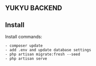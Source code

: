 ## YUKYU BACKEND


## Install

Install commands:
``` 
- composer update
- add .env and update database settings
- php artisan migrate:fresh --seed
- php artisan serve

```